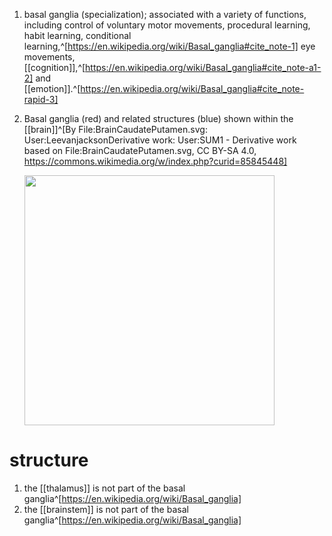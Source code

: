 1. basal ganglia (specialization); associated with a variety of functions, including control of voluntary motor movements, procedural learning, habit learning, conditional learning,^[https://en.wikipedia.org/wiki/Basal_ganglia#cite_note-1] eye movements, [[cognition]],^[https://en.wikipedia.org/wiki/Basal_ganglia#cite_note-a1-2] and [[emotion]].^[https://en.wikipedia.org/wiki/Basal_ganglia#cite_note-rapid-3]
2. Basal ganglia (red) and related structures (blue) shown within the [[brain]]^[By File:BrainCaudatePutamen.svg: User:LeevanjacksonDerivative work: User:SUM1 - Derivative work based on File:BrainCaudatePutamen.svg, CC BY-SA 4.0, https://commons.wikimedia.org/w/index.php?curid=85845448]

	<img src="https://upload.wikimedia.org/wikipedia/commons/8/85/Basal_ganglia_and_related_structures_%282%29.svg" width="400" />

# structure
1. the [[thalamus]] is not part of the basal ganglia^[https://en.wikipedia.org/wiki/Basal_ganglia]
2. the [[brainstem]] is not part of the basal ganglia^[https://en.wikipedia.org/wiki/Basal_ganglia]
